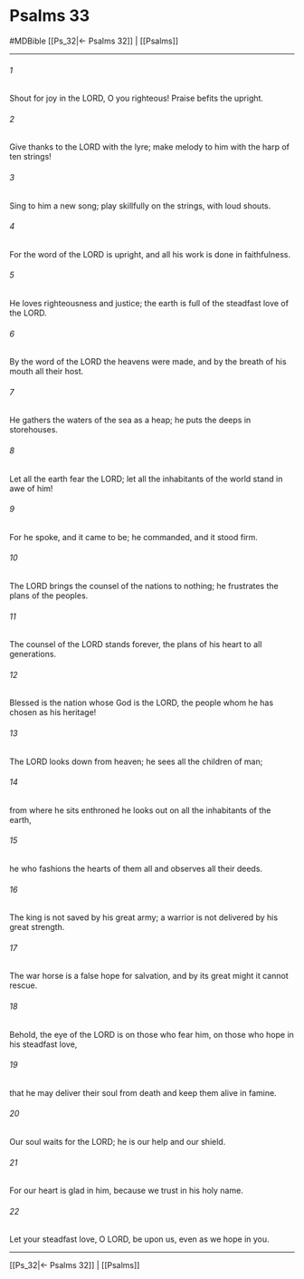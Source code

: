 # Psalms 33
#MDBible
[[Ps_32|← Psalms 32]] | [[Psalms]]

***

###### 1 

Shout for joy in the LORD, O you righteous! Praise befits the upright. 

###### 2 

Give thanks to the LORD with the lyre; make melody to him with the harp of ten strings! 

###### 3 

Sing to him a new song; play skillfully on the strings, with loud shouts. 

###### 4 

For the word of the LORD is upright, and all his work is done in faithfulness. 

###### 5 

He loves righteousness and justice; the earth is full of the steadfast love of the LORD. 

###### 6 

By the word of the LORD the heavens were made, and by the breath of his mouth all their host. 

###### 7 

He gathers the waters of the sea as a heap; he puts the deeps in storehouses. 

###### 8 

Let all the earth fear the LORD; let all the inhabitants of the world stand in awe of him! 

###### 9 

For he spoke, and it came to be; he commanded, and it stood firm. 

###### 10 

The LORD brings the counsel of the nations to nothing; he frustrates the plans of the peoples. 

###### 11 

The counsel of the LORD stands forever, the plans of his heart to all generations. 

###### 12 

Blessed is the nation whose God is the LORD, the people whom he has chosen as his heritage! 

###### 13 

The LORD looks down from heaven; he sees all the children of man; 

###### 14 

from where he sits enthroned he looks out on all the inhabitants of the earth, 

###### 15 

he who fashions the hearts of them all and observes all their deeds. 

###### 16 

The king is not saved by his great army; a warrior is not delivered by his great strength. 

###### 17 

The war horse is a false hope for salvation, and by its great might it cannot rescue. 

###### 18 

Behold, the eye of the LORD is on those who fear him, on those who hope in his steadfast love, 

###### 19 

that he may deliver their soul from death and keep them alive in famine. 

###### 20 

Our soul waits for the LORD; he is our help and our shield. 

###### 21 

For our heart is glad in him, because we trust in his holy name. 

###### 22 

Let your steadfast love, O LORD, be upon us, even as we hope in you. 

***

[[Ps_32|← Psalms 32]] | [[Psalms]]
